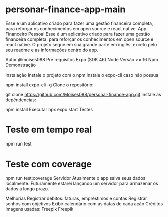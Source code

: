 # personar-finance-app-main
Esse é um aplicativo criado para fazer uma gestão financeira completa, para reforçar os conhecimentos em open source e react native.
App Financeiro Pessoal
Esse é um aplicativo criado para fazer uma gestão financeira completa, para reforçar os conhecimentos em open source e react native. O projeto segue em sua grande parte em inglês, exceto pelo seu readme e as informações dentro do app.

Autor
@moises088
Pré requisitos
Expo (SDK 46)
Node Versão >= 16
Npm
Demonstração






Instalação
Instale o projeto com o npm
Instale o expo-cli caso não possua:

  npm install expo-cli -g
Clone o repositório:

  git clone https://github.com/Moises088/personal-finance-app.git
Instale as depêndencias:

  npm install
Executar
  npx expo start
Testes
  # Teste em tempo real
  npm run test
  
  # Teste com coverage
  npm run test:coverage
Servidor
Atualmente o app salva seus dados localmente. Futuramente estarei lançando um servidor para armazenar os dados a longo prazo.

Melhorias
Registrar débitos: faturas, empréstimos e contas
Registrar sonhos com objetivos
Exibir calendário com as datas de cada ação
Créditos
Imagens usadas:
Freepik
Freepik
